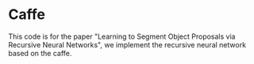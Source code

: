 # Caffe
This code is for the paper "Learning to Segment Object Proposals via Recursive Neural Networks", 
we implement the recursive neural network based on the caffe.
